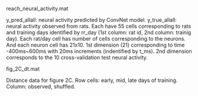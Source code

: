 reach_neural_activity.mat

y_pred_allall: neural activity predicted by ConvNet model. 
y_true_allall: neural activity observed from rats. 
Each have 55 cells corresponding to rats and training days identified by rr_day (1st column: rat id, 2nd column: trainig day).
Each rat/day cell has number of cells corresponding to the neurons. 
And each neuron cell has 21x10.
1st dimension (21) corresponding to time -400ms~600ms with 20ms increments (indentified by t_ms).
2nd dimension corresponds to the 10 cross-validation test neural activity. 


fig_2C_dt.mat

Distance data for figure 2C. 
Row cells: early, mid, late days of training. 
Column: observed, shuffled. 

